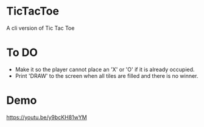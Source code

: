 # TicTacToe

A cli version of Tic Tac Toe

# To DO

 - Make it so the player cannot place an 'X' or 'O' if it is already occupied.
 - Print 'DRAW' to the screen when all tiles are filled and there is no winner.

# Demo

https://youtu.be/y9bcKH81wYM
